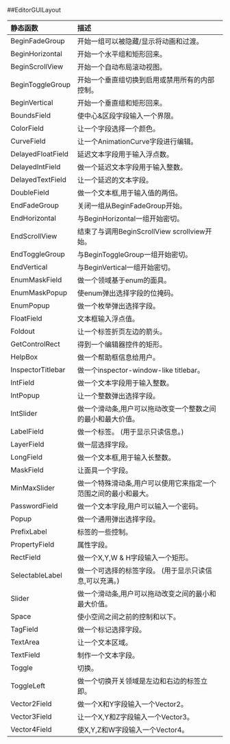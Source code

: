 ##EditorGUILayout




|静态函数|描述|
|:--|:--|
|BeginFadeGroup|开始一组可以被隐藏/显示将动画和过渡。|
|BeginHorizontal|开始一个水平组和矩形回来。|
|BeginScrollView|开始一个自动布局滚动视图。|
|BeginToggleGroup|开始一个垂直组切换到启用或禁用所有的内部控制。|
|BeginVertical|	开始一个垂直组和矩形回来。|
|BoundsField|使中心&区段字段输入一个界限。|
|ColorField|让一个字段选择一个颜色。|
|CurveField|让一个AnimationCurve字段进行编辑。|
|DelayedFloatField|延迟文本字段用于输入浮点数。|
|DelayedIntField|做一个延迟文本字段用于输入整数。|
|DelayedTextField|让一个延迟的文本字段。|
|DoubleField|做一个文本框,用于输入值的两倍。|
|EndFadeGroup|关闭一组从BeginFadeGroup开始。|
|EndHorizontal|与BeginHorizontal一组开始密切。|
|EndScrollView|结束了与调用BeginScrollView scrollview开始。|
|EndToggleGroup|与BeginToggleGroup一组开始密切。|
|EndVertical|与BeginVertical一组开始密切。|
|EnumMaskField|做一个领域基于enum的面具。|
|EnumMaskPopup|使enum弹出选择字段的位掩码。|
|EnumPopup|做一个枚举弹出选择字段。|
|FloatField|文本框输入浮点值。|
|Foldout|让一个标签折页左边的箭头。|
|GetControlRect|得到一个编辑器控件的矩形。|
|HelpBox|做一个帮助框信息给用户。|
|InspectorTitlebar|做一个inspector-window-like titlebar。|
|IntField|做一个文本字段用于输入整数。|
|IntPopup|让一个整数弹出选择字段。|
|IntSlider|做一个滑动条,用户可以拖动改变一个整数之间的最小和最大价值。|
|LabelField|做一个标签。 (用于显示只读信息。)|
|LayerField|做一层选择字段。|
|LongField|做一个文本框,用于输入长整数。|
|MaskField|让面具一个字段。|
|MinMaxSlider|做一个特殊滑动条,用户可以使用它来指定一个范围之间的最小和最大。|
|PasswordField|做一个文本字段,用户可以输入一个密码。|
|Popup|做一个通用弹出选择字段。|
|PrefixLabel|标签的一些控制。|
|PropertyField|属性字段。|
|RectField|做一个X,Y,W & H字段输入一个矩形。|
|SelectableLabel|做一个可选择的标签字段。 (用于显示只读信息,可以充满。)|
|Slider|做一个滑动条,用户可以拖动改变之间的最小和最大价值。|
|Space|使小空间之间之前的控制和以下。|
|TagField|做一个标记选择字段。|
|TextArea|让一个文本区域。|
|TextField|制作一个文本字段。|
|Toggle|切换。|
|ToggleLeft|做一个切换开关领域是左边和右边的标签立即。|
|Vector2Field|做一个X和Y字段输入一个Vector2。|
|Vector3Field|让一个X,Y和Z字段输入一个Vector3。|
|Vector4Field|使X,Y,Z和W字段输入一个Vector4。|